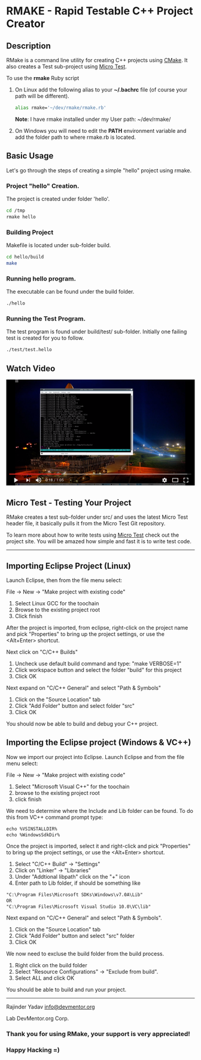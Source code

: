 # RMAKE - Rapid Testable C++ Project Creator

## Description

RMake is a command line utility for creating C++ projects using [CMake](https://cmake.org/). It also creates a Test sub-project using [Micro Test](https://bitbucket.org/rajinder_yadav/micro_test).

To use the **rmake** Ruby script

1. On Linux add the following alias to your **~/.bachrc** file (of course your path will be different).

    ```bash
    alias rmake='~/dev/rmake/rmake.rb'
    ```

    **Note**: I have rmake installed under my User path: ~/dev/rmake/

1. On Windows you will need to edit the **PATH** environment variable and add the folder path to where rmake.rb is located.

## Basic Usage

Let's go through the steps of creating a simple "hello" project using rmake.

### Project "hello" Creation. 

The project is created under folder 'hello'.

```bash
cd /tmp
rmake hello
```

### Building Project

Makefile is located under sub-folder build.

```bash
cd hello/build
make
```

### Running hello program.

The executable can be found under the build folder.

```bash
./hello
```

### Running the Test Program.

The test program is found under build/test/ sub-folder. Initially one failing test is created for you to follow.

```bash
./test/test.hello
```

## Watch Video

[![Video](./vid.png)](https://www.youtube.com/watch?v=OQskZ0Z5uqA)

## Micro Test - Testing Your Project
RMake creates a test sub-folder under src/ and uses the latest Micro Test header file, it basically pulls it from the Micro Test Git repository.

To learn more about how to write tests using [Micro Test](https://bitbucket.org/rajinder_yadav/micro_test) check out the project site. You will be amazed how simple and fast it is to write test code.

---
## Importing Eclipse Project (Linux)

Launch Eclipse, then from the file menu select:

File -> New -> "Make project with existing code"

1. Select Linux GCC for the toochain
1. Browse to the existing project root
1. Click finish

After the project is imported, from eclipse, right-click on the project name and pick "Properties" to bring up the project settings, or use the <Alt+Enter> shortcut.

Next click on "C/C++ Builds"

1. Uncheck use default build command and type: "make VERBOSE=1"
1. Click workspace button and select the folder "build" for this project
1. Click OK

Next expand on "C/C++ General" and select "Path & Symbols"

1. Click on the "Source Location" tab
1. Click "Add Folder" button and select folder "src"
1. Click OK

You should now be able to build and debug your C++ project.


## Importing the Eclipse project (Windows & VC++)

Now we import our project into Eclipse.
Launch Eclipse and from the file menu select:

File -> New -> "Make project with existing code"

1. Select "Microsoft Visual C++" for the toochain
1. browse to the existing project root
1. click finish

We need to determine where the Include and Lib folder can be found.
To do this from VC++ command prompt type:

```
echo %VSINSTALLDIR%
echo %WindowsSdkDir%
```

Once the project is imported, select it and right-click and pick "Properties" to bring up the project settings, or use the <Alt+Enter> shortcut.

1. Select "C/C++ Build" -> "Settings"
1. Click on "Linker" -> "Libraries"
1. Under "Addtional libpath" click on the "+" icon
1. Enter path to Lib folder, if should be something like

```
"C:\Program Files\Microsoft SDKs\Windows\v7.0A\Lib"
OR
"C:\Program Files\Microsoft Visual Studio 10.0\VC\lib"
```

Next expand on "C/C++ General" and select "Path & Symbols".

1. Click on the "Source Location" tab
1. Click "Add Folder" button and select "src" folder
1. Click OK

We now need to excluse the build folder from the build process.

1. Right click on the build folder
1. Select "Resource Configurations" -> "Exclude from build".
1. Select ALL and click OK

You should be able to build and run your project.

---
Rajinder Yadav <info@devmentor.org>

Lab DevMentor.org Corp.

### Thank you for using RMake, your support is very appreciated!
### Happy Hacking =)
